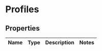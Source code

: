 # Profiles

## Properties
Name | Type | Description | Notes
------------ | ------------- | ------------- | -------------
